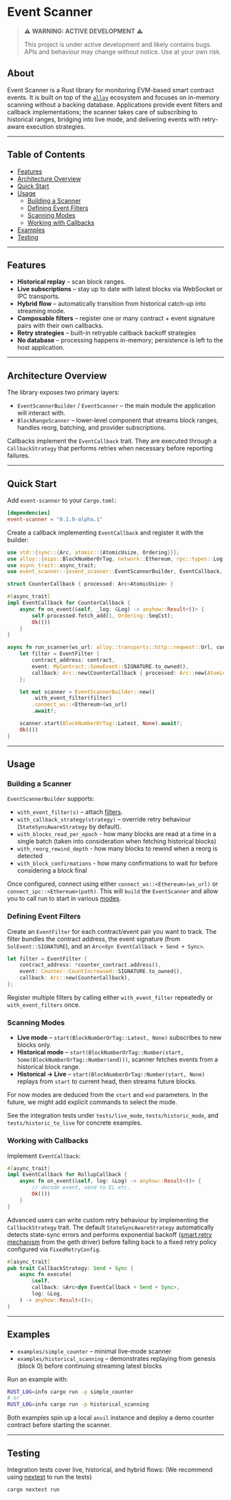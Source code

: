 # Event Scanner

> ⚠️ **WARNING: ACTIVE DEVELOPMENT** ⚠️
>
> This project is under active development and likely contains bugs. APIs and behaviour may change without notice. Use at your own risk.

## About

Event Scanner is a Rust library for monitoring EVM-based smart contract events. It is built on top of the [`alloy`](https://github.com/alloy-rs/alloy) ecosystem and focuses on in-memory scanning without a backing database. Applications provide event filters and callback implementations; the scanner takes care of subscribing to historical ranges, bridging into live mode, and delivering events with retry-aware execution strategies.

---

## Table of Contents

- [Features](#features)
- [Architecture Overview](#architecture-overview)
- [Quick Start](#quick-start)
- [Usage](#usage)
  - [Building a Scanner](#building-a-scanner)
  - [Defining Event Filters](#defining-event-filters)
  - [Scanning Modes](#scanning-modes)
  - [Working with Callbacks](#working-with-callbacks)
- [Examples](#examples)
- [Testing](#testing)

---

## Features

- **Historical replay** – scan block ranges.
- **Live subscriptions** – stay up to date with latest blocks via WebSocket or IPC transports.
- **Hybrid flow** – automatically transition from historical catch-up into streaming mode.
- **Composable filters** – register one or many contract + event signature pairs with their own callbacks.
- **Retry strategies** – built-in retryable callback backoff strategies
- **No database** – processing happens in-memory; persistence is left to the host application.

---

## Architecture Overview

The library exposes two primary layers:

- `EventScannerBuilder` / `EventScanner` – the main module the application will interact with. 
- `BlockRangeScanner` – lower-level component that streams block ranges, handles reorg, batching, and provider subscriptions.

Callbacks implement the `EventCallback` trait. They are executed through a `CallbackStrategy` that performs retries when necessary before reporting failures.

---

## Quick Start

Add `event-scanner` to your `Cargo.toml`:

```toml
[dependencies]
event-scanner = "0.1.0-alpha.1"
```
Create a callback implementing `EventCallback` and register it with the builder:

```rust
use std::{sync::{Arc, atomic::{AtomicUsize, Ordering}}};
use alloy::{eips::BlockNumberOrTag, network::Ethereum, rpc::types::Log, sol_types::SolEvent};
use async_trait::async_trait;
use event_scanner::{event_scanner::EventScannerBuilder, EventCallback, EventFilter};

struct CounterCallback { processed: Arc<AtomicUsize> }

#[async_trait]
impl EventCallback for CounterCallback {
    async fn on_event(&self, _log: &Log) -> anyhow::Result<()> {
        self.processed.fetch_add(1, Ordering::SeqCst);
        Ok(())
    }
}

async fn run_scanner(ws_url: alloy::transports::http::reqwest::Url, contract: alloy::primitives::Address) -> anyhow::Result<()> {
    let filter = EventFilter {
        contract_address: contract,
        event: MyContract::SomeEvent::SIGNATURE.to_owned(),
        callback: Arc::new(CounterCallback { processed: Arc::new(AtomicUsize::new(0)) }),
    };

    let mut scanner = EventScannerBuilder::new()
        .with_event_filter(filter)
        .connect_ws::<Ethereum>(ws_url)
        .await?;

    scanner.start(BlockNumberOrTag::Latest, None).await?;
    Ok(())
}
```

---

## Usage

### Building a Scanner

`EventScannerBuilder` supports:

- `with_event_filter(s)` – attach [filters](#defining-event-filters).
- `with_callback_strategy(strategy)` – override retry behaviour (`StateSyncAwareStrategy` by default).
- `with_blocks_read_per_epoch` - how many blocks are read at a time in a single batch (taken into consideration when fetching historical blocks)
- `with_reorg_rewind_depth` - how many blocks to rewind when a reorg is detected
- `with_block_confirmations` - how many confirmations to wait for before considering a block final

Once configured, connect using either `connect_ws::<Ethereum>(ws_url)` or `connect_ipc::<Ethereum>(path)`. This will `build` the `EventScanner` and allow you to call run to start in various [modes](#scanning-Modes).


### Defining Event Filters

Create an `EventFilter` for each contract/event pair you want to track. The filter bundles the contract address, the event signature (from `SolEvent::SIGNATURE`), and an `Arc<dyn EventCallback + Send + Sync>`.

```rust
let filter = EventFilter {
    contract_address: *counter_contract.address(),
    event: Counter::CountIncreased::SIGNATURE.to_owned(),
    callback: Arc::new(CounterCallback),
};
```

Register multiple filters by calling either `with_event_filter` repeatedly or `with_event_filters` once.


### Scanning Modes

- **Live mode** – `start(BlockNumberOrTag::Latest, None)` subscribes to new blocks only.
- **Historical mode** – `start(BlockNumberOrTag::Number(start, Some(BlockNumberOrTag::Number(end)))`, scanner fetches events from a historical block range.
- **Historical → Live** – `start(BlockNumberOrTag::Number(start, None)` replays from `start` to current head, then streams future blocks.

For now modes are deduced from the `start` and `end` parameters. In the future, we might add explicit commands to select the mode.

See the integration tests under `tests/live_mode`, `tests/historic_mode`, and `tests/historic_to_live` for concrete examples.

### Working with Callbacks

Implement `EventCallback`:

```rust
#[async_trait]
impl EventCallback for RollupCallback {
    async fn on_event(&self, log: &Log) -> anyhow::Result<()> {
        // decode event, send to EL etc.
        Ok(())
    }
}
```

Advanced users can write custom retry behaviour by implementing the `CallbackStrategy` trait. The default `StateSyncAwareStrategy` automatically detects state-sync errors and performs exponential backoff ([smart retry mechanism](https://github.com/taikoxyz/taiko-mono/blob/f4b3a0e830e42e2fee54829326389709dd422098/packages/taiko-client/pkg/chain_iterator/block_batch_iterator.go#L149) from the geth driver) before falling back to a fixed retry policy configured via `FixedRetryConfig`.

```rust
#[async_trait]
pub trait CallbackStrategy: Send + Sync {
    async fn execute(
        &self,
        callback: &Arc<dyn EventCallback + Send + Sync>,
        log: &Log,
    ) -> anyhow::Result<()>;
}
```

---

## Examples

- `examples/simple_counter` – minimal live-mode scanner
- `examples/historical_scanning` – demonstrates replaying from genesis (block 0) before continuing streaming latest blocks

Run an example with:

```bash
RUST_LOG=info cargo run -p simple_counter
# or
RUST_LOG=info cargo run -p historical_scanning
```

Both examples spin up a local `anvil` instance and deploy a demo counter contract before starting the scanner.

---

## Testing

Integration tests cover live, historical, and hybrid flows:
(We recommend using [nextest](https://crates.io/crates/cargo-nextest) to run the tests)

```bash
cargo nextest run
```

